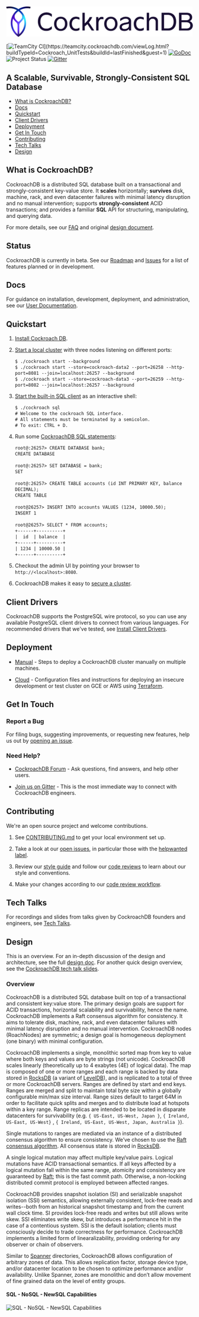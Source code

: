 ![logo](docs/media/cockroach_db.png?raw=true "Cockroach Labs logo")


[![TeamCity CI](https://teamcity.cockroachdb.com/guestAuth/app/rest/builds/buildType:(id:Cockroach_UnitTests)/statusIcon.svg)](https://teamcity.cockroachdb.com/viewLog.html?buildTypeId=Cockroach_UnitTests&buildId=lastFinished&guest=1)
[![GoDoc](https://godoc.org/github.com/cockroachdb/cockroach?status.svg)](https://godoc.org/github.com/cockroachdb/cockroach)
![Project Status](https://img.shields.io/badge/status-beta-yellow.svg)
[![Gitter](https://badges.gitter.im/Join%20Chat.svg)](https://gitter.im/cockroachdb/cockroach?utm_source=badge&utm_medium=badge&utm_campaign=pr-badge)

## A Scalable, Survivable, Strongly-Consistent SQL Database

- [What is CockroachDB?](#what-is-cockroachdb)
- [Docs](#docs)
- [Quickstart](#quickstart)
- [Client Drivers](#client-drivers)
- [Deployment](#deployment)
- [Get In Touch](#get-in-touch)
- [Contributing](#contributing)
- [Tech Talks](#tech-talks)
- [Design](#design)

## What is CockroachDB?

CockroachDB is a distributed SQL database built on a transactional and strongly-consistent key-value store. It **scales** horizontally; **survives** disk, machine, rack, and even datacenter failures with minimal latency disruption and no manual intervention; supports **strongly-consistent** ACID transactions; and provides a familiar **SQL** API for structuring, manipulating, and querying data.

For more details, see our [FAQ](https://cockroachlabs.com/docs/frequently-asked-questions.html) and original [design document](
https://github.com/cockroachdb/cockroach#design).

## Status

CockroachDB is currently in beta. See our
[Roadmap](https://github.com/cockroachdb/cockroach/issues/12854) and
[Issues](https://github.com/cockroachdb/cockroach/issues) for a list of features planned or in development.

## Docs

For guidance on installation, development, deployment, and administration, see our [User Documentation](https://cockroachlabs.com/docs).

## Quickstart

1.  [Install Cockroach DB](https://www.cockroachlabs.com/docs/install-cockroachdb.html).

2.  [Start a local cluster](https://www.cockroachlabs.com/docs/start-a-local-cluster.html) with three nodes listening on different ports:

    ```shell
    $ ./cockroach start --background
    $ ./cockroach start --store=cockroach-data2 --port=26258 --http-port=8081 --join=localhost:26257 --background
    $ ./cockroach start --store=cockroach-data3 --port=26259 --http-port=8082 --join=localhost:26257 --background
    ```

3.  [Start the built-in SQL client](https://www.cockroachlabs.com/docs/use-the-built-in-sql-client.html) as an interactive shell:

    ```shell
    $ ./cockroach sql
    # Welcome to the cockroach SQL interface.
    # All statements must be terminated by a semicolon.
    # To exit: CTRL + D.
    ```

4. Run some [CockroachDB SQL statements](https://www.cockroachlabs.com/docs/learn-cockroachdb-sql.html):

    ```shell
    root@:26257> CREATE DATABASE bank;
    CREATE DATABASE

    root@:26257> SET DATABASE = bank;
    SET

    root@:26257> CREATE TABLE accounts (id INT PRIMARY KEY, balance DECIMAL);
    CREATE TABLE

    root@26257> INSERT INTO accounts VALUES (1234, 10000.50);
    INSERT 1

    root@26257> SELECT * FROM accounts;
    +------+----------+
    |  id  | balance  |
    +------+----------+
    | 1234 | 10000.50 |
    +------+----------+
    ```

4. Checkout the admin UI by pointing your browser to `http://<localhost>:8080`.

5. CockroachDB makes it easy to [secure a cluster](https://www.cockroachlabs.com/docs/secure-a-cluster.html).

## Client Drivers

CockroachDB supports the PostgreSQL wire protocol, so you can use any available PostgreSQL client drivers to connect from various languages. For recommended drivers that we've tested, see [Install Client Drivers](https://www.cockroachlabs.com/docs/install-client-drivers.html).

## Deployment

-   [Manual](https://www.cockroachlabs.com/docs/manual-deployment.html) - Steps to deploy a CockroachDB cluster manually on multiple machines.

-   [Cloud](https://github.com/cockroachdb/cockroach/tree/master/cloud/aws) - Configuration files and instructions for deploying an insecure development or test cluster on GCE or AWS using [Terraform](https://terraform.io/).

## Get In Touch

### Report a Bug

For filing bugs, suggesting improvements, or requesting new features, help us out by [opening an issue](https://github.com/cockroachdb/cockroach/issues/new).

### Need Help?

-   [CockroachDB Forum](https://forum.cockroachlabs.com/) - Ask questions, find answers, and help other users.

-   [Join us on Gitter](https://gitter.im/cockroachdb/cockroach) - This is the most immediate way to connect with CockroachDB engineers.

## Contributing

We're an open source project and welcome contributions.

1.  See [CONTRIBUTING.md](https://github.com/cockroachdb/cockroach/blob/master/CONTRIBUTING.md) to get your local environment set up.

2.  Take a look at our [open issues](https://github.com/cockroachdb/cockroach/issues/), in particular those with the [helpwanted label](https://github.com/cockroachdb/cockroach/labels/helpwanted).

3.  Review our [style guide](https://github.com/cockroachdb/cockroach/blob/master/CONTRIBUTING.md#style-guide) and follow our [code reviews](https://github.com/cockroachdb/cockroach/pulls) to learn about our style and conventions.

4.  Make your changes according to our [code review workflow](https://github.com/cockroachdb/cockroach/blob/master/CONTRIBUTING.md#code-review-workflow).

## Tech Talks

For recordings and slides from talks given by CockroachDB founders and engineers, see [Tech Talks](https://www.cockroachlabs.com/docs/tech-talks.html).

## Design

This is an overview. For an in-depth discussion of the design and architecture, see the full [design doc](https://github.com/cockroachdb/cockroach/blob/master/docs/design.md). For another quick design overview, see the [CockroachDB tech talk slides](https://docs.google.com/presentation/d/1tPPhnpJ3UwyYMe4MT8jhqCrE9ZNrUMqsvXAbd97DZ2E/edit#slide=id.p).

### Overview
CockroachDB is a distributed SQL database built on top of a transactional and consistent key:value store. The primary design goals are support for ACID transactions, horizontal scalability and survivability, hence the name. CockroachDB implements a Raft consensus algorithm for consistency. It aims to tolerate disk, machine, rack, and even datacenter failures with minimal latency disruption and no manual intervention. CockroachDB nodes (RoachNodes) are symmetric; a design goal is homogeneous deployment (one binary) with minimal configuration.

CockroachDB implements a single, monolithic sorted map from key to value
where both keys and values are byte strings (not unicode). CockroachDB
scales linearly (theoretically up to 4 exabytes (4E) of logical
data). The map is composed of one or more ranges and each range is
backed by data stored in [RocksDB][0] (a variant of [LevelDB][1]), and is
replicated to a total of three or more CockroachDB servers. Ranges are
defined by start and end keys. Ranges are merged and split to maintain
total byte size within a globally configurable min/max size
interval. Range sizes default to target 64M in order to facilitate
quick splits and merges and to distribute load at hotspots within a
key range. Range replicas are intended to be located in disparate
datacenters for survivability (e.g. `{ US-East, US-West, Japan }`, `{
Ireland, US-East, US-West}` , `{ Ireland, US-East, US-West, Japan,
Australia }`).

Single mutations to ranges are mediated via an instance of a
distributed consensus algorithm to ensure consistency. We’ve chosen to
use the [Raft consensus algorithm][2]. All consensus state is stored in
[RocksDB][0].

A single logical mutation may affect multiple key/value pairs. Logical
mutations have ACID transactional semantics. If all keys affected by a
logical mutation fall within the same range, atomicity and consistency
are guaranteed by [Raft][2]; this is the fast commit path. Otherwise, a
non-locking distributed commit protocol is employed between affected
ranges.

CockroachDB provides snapshot isolation (SI) and serializable snapshot
isolation (SSI) semantics, allowing externally consistent, lock-free
reads and writes--both from an historical snapshot timestamp and from
the current wall clock time. SI provides lock-free reads and writes
but still allows write skew. SSI eliminates write skew, but introduces
a performance hit in the case of a contentious system. SSI is the
default isolation; clients must consciously decide to trade
correctness for performance. CockroachDB implements a limited form of
linearalizability, providing ordering for any observer or chain of
observers.

Similar to [Spanner][3] directories, CockroachDB allows configuration of
arbitrary zones of data. This allows replication factor, storage
device type, and/or datacenter location to be chosen to optimize
performance and/or availability. Unlike Spanner, zones are monolithic
and don’t allow movement of fine grained data on the level of entity
groups.

#### SQL - NoSQL - NewSQL Capabilities

![SQL - NoSQL - NewSQL Capabilities](docs/media/sql-nosql-newsql.png?raw=true)


[0]: http://rocksdb.org/
[1]: https://github.com/google/leveldb
[2]: https://ramcloud.stanford.edu/wiki/download/attachments/11370504/raft.pdf
[3]: http://research.google.com/archive/spanner.html
